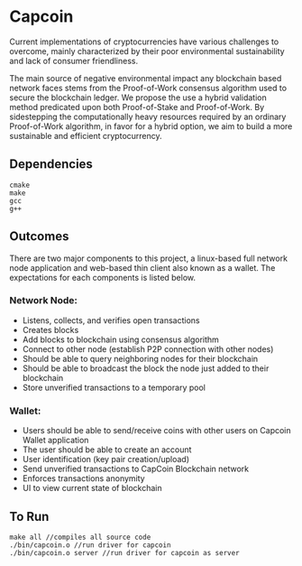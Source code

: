 
# Capcoin


Current implementations of cryptocurrencies have various challenges to overcome, mainly characterized by their poor environmental sustainability and lack of consumer friendliness.

The main source of negative environmental impact any blockchain based network faces stems from the Proof-of-Work consensus algorithm used to secure the blockchain ledger. We propose the use a hybrid validation method predicated upon both Proof-of-Stake and Proof-of-Work. By sidestepping the computationally heavy resources required by an ordinary Proof-of-Work algorithm, in favor for a hybrid option, we aim to build a more sustainable and efficient cryptocurrency.

## Dependencies
```
cmake
make
gcc
g++
```

## Outcomes
There are two major components to this project, a linux-based full network node application and web-based thin client also known as a wallet. The expectations for each components is listed below.

### Network Node:
 - Listens, collects, and verifies open transactions
 - Creates blocks
 -  Add blocks to blockchain using consensus algorithm
 - Connect to other node (establish P2P connection with other nodes)
 - Should be able to query neighboring nodes for their blockchain
 - Should be able to broadcast the block the node just added to their blockchain
 - Store unverified transactions to a temporary pool

### Wallet:

 - Users should be able to send/receive coins with other users on Capcoin Wallet application
 - The user should be able to create an account
 - User identification (key pair creation/upload)
 - Send unverified transactions to CapCoin Blockchain network
 - Enforces transactions anonymity  
 - UI to view current state of blockchain

## To Run
```
make all //compiles all source code
./bin/capcoin.o //run driver for capcoin
./bin/capcoin.o server //run driver for capcoin as server
```


